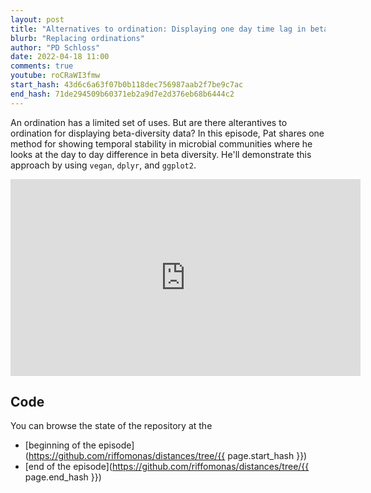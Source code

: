 ```yaml
---
layout: post
title: "Alternatives to ordination: Displaying one day time lag in beta diversity (CC205)"
blurb: "Replacing ordinations"
author: "PD Schloss"
date: 2022-04-18 11:00
comments: true
youtube: roCRaWI3fmw
start_hash: 43d6c6a63f07b0b118dec756987aab2f7be9c7ac
end_hash: 71de294509b60371eb2a9d7e2d376eb68b6444c2
---
```


An ordination has a limited set of uses. But are there alterantives to ordination for displaying beta-diversity data? In this episode, Pat shares one method for showing temporal stability in microbial communities where he looks at the day to day difference in beta diversity. He'll demonstrate this approach by using `vegan`, `dplyr`, and `ggplot2`.


<iframe style="margin: 0 auto;display:block;" width="560" height="315" src="https://www.youtube.com/embed/{{ page.youtube }}" frameborder="0" allow="accelerometer; autoplay; encrypted-media; gyroscope; picture-in-picture" allowfullscreen></iframe>


## Code

You can browse the state of the repository at the
* [beginning of the episode](https://github.com/riffomonas/distances/tree/{{ page.start_hash }})
* [end of the episode](https://github.com/riffomonas/distances/tree/{{ page.end_hash }})
